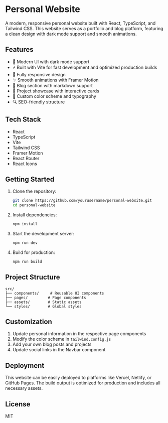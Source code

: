 # Personal Website

A modern, responsive personal website built with React, TypeScript, and Tailwind CSS. This website serves as a portfolio and blog platform, featuring a clean design with dark mode support and smooth animations.

## Features

- 🎨 Modern UI with dark mode support
- ⚡ Built with Vite for fast development and optimized production builds
- 📱 Fully responsive design
- ✨ Smooth animations with Framer Motion
- 📝 Blog section with markdown support
- 🎯 Project showcase with interactive cards
- 🎨 Custom color scheme and typography
- 🔍 SEO-friendly structure

## Tech Stack

- React
- TypeScript
- Vite
- Tailwind CSS
- Framer Motion
- React Router
- React Icons

## Getting Started

1. Clone the repository:

   ```bash
   git clone https://github.com/yourusername/personal-website.git
   cd personal-website
   ```

2. Install dependencies:

   ```bash
   npm install
   ```

3. Start the development server:

   ```bash
   npm run dev
   ```

4. Build for production:
   ```bash
   npm run build
   ```

## Project Structure

```
src/
├── components/     # Reusable UI components
├── pages/         # Page components
├── assets/        # Static assets
└── styles/        # Global styles
```

## Customization

1. Update personal information in the respective page components
2. Modify the color scheme in `tailwind.config.js`
3. Add your own blog posts and projects
4. Update social links in the Navbar component

## Deployment

This website can be easily deployed to platforms like Vercel, Netlify, or GitHub Pages. The build output is optimized for production and includes all necessary assets.

## License

MIT
